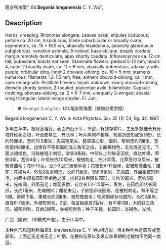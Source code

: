 隆安秋海棠",
86.**Begonia longanensis** C. Y. Wu",

## Description
Herbs, creeping. Rhizomes elongate. Leaves basal; stipules caducous; petiole ca. 20 cm, hispidulous; blade suborbicular or broadly ovate, asymmetric, ca. 15 × 16.5 cm, abaxially hispidulous, adaxially glabrous or subglabrous, venation palmate, 8-veined, base oblique, deeply cordate, margin remotely denticulate, apex shortly caudate. Inflorescences ca. 12 cm tall, pubescent; bracts not seen. Staminate flowers: pedicel 5-12 mm; tepals 4, outer 2 broadly ovate, ca. 11 × 8 mm, abaxially puberulous, adaxially with purple, orbicular dots, inner 2 obovate-oblong, ca. 10 × 5 mm; stamens numerous; filaments 1.2-1.5 mm, free; anthers obovoid-oblong, ca. 1 mm, apex emarginate. Pistillate flowers: tepals unknown; ovary obovoid-oblong, densely shortly setose, 2-loculed; placentae axile, bilamellate. Capsule nodding, obovate-oblong, ca. 2 × 6-7 mm, unequally 3-winged; abaxial wing triangular; lateral wings smaller. Fl. Jun.

> ● Guangxi (Long’an).
**121.隆安秋海棠（植物分类学报）**

Begonia longanensis C. Y. Wu in Acta Phytotax. Sin. 35 (1): 54, fig. 32. 1997.

多年生草本。根状茎粗壮，表面凹凸不平，节密，有残存鳞片，生出多数细长有分枝纤维状之根，叶全部基生，有长柄；叶片两侧不相等，轮廓近圆形或宽卵形，长约15厘米，宽约16.5厘米，先端短尾尖，基部深心形，偏斜，窄侧宽约7厘米，宽侧宽约8厘米，边缘有不等距离的浅三角形之齿，上面褐绿色，无毛或近无毛，下面淡褐绿色，沿脉被短小刺毛，掌状8条脉，中部以上的脉呈羽状，直达叶缘，窄侧3条，宽侧4条；叶柄长约20厘米，被短刺毛；托叶早落。花葶高约12厘米，被短卷曲毛；花6-10朵，呈2-3回二歧聚伞状；花梗长5-12厘米，密被短卷曲毛；雄花：花被片4，外轮2枚宽卵形，长约11毫米，宽约8毫米，先端圆，外面密被短刺毛，内面中部有圆形紫褐色之斑；内轮2枚倒卵长圆形，长约10毫米，宽约5毫米，先端圆，外面无毛；雄蕊多数，花丝长1.2-1.5毫米，离生，花药倒卵状长圆形，长约1毫米，先端微凹；雌花未见，子房倒卵长圆形，密被短刺毛，有不等之3翅。蒴果下垂，果梗长约2厘米，被短卷曲毛；轮廓倒卵状长圆形，长约2厘米，直径6-7毫米，外被短刺毛，2室，每室胎座具2裂片，有不等3翅，大的斜三角形，被短刺毛，其余2翅窄，亦被短刺毛；种子多数，长圆形，淡褐色，光滑。

广西（隆安）（即模式产地）。生于山沟中。

本种外形和短刺秋海棠B. brevisetulosa C. Y. Wu相近似，唯本种叶片近圆形或宽卵形，上面近无毛或无毛；叶柄、花梗和花葶以及果实和果翅的毛被均不为同一类型。
